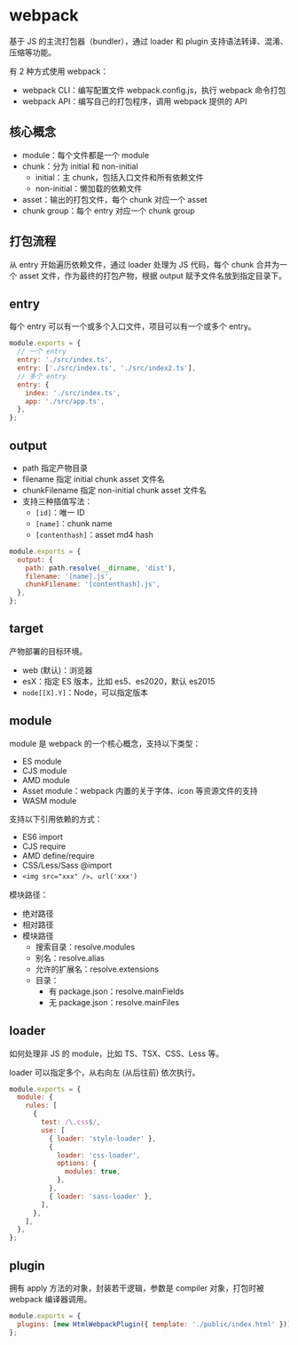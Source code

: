 # webpack

基于 JS 的主流打包器（bundler），通过 loader 和 plugin 支持语法转译、混淆、压缩等功能。

有 2 种方式使用 webpack：

- webpack CLI：编写配置文件 webpack.config.js，执行 webpack 命令打包
- webpack API：编写自己的打包程序，调用 webpack 提供的 API

## 核心概念

- module：每个文件都是一个 module
- chunk：分为 initial 和 non-initial
  - initial：主 chunk，包括入口文件和所有依赖文件
  - non-initial：懒加载的依赖文件
- asset：输出的打包文件，每个 chunk 对应一个 asset
- chunk group：每个 entry 对应一个 chunk group

## 打包流程

从 entry 开始遍历依赖文件，通过 loader 处理为 JS 代码，每个 chunk 合并为一个 asset 文件，作为最终的打包产物，根据 output 赋予文件名放到指定目录下。

## entry

每个 entry 可以有一个或多个入口文件，项目可以有一个或多个 entry。

```js
module.exports = {
  // 一个 entry
  entry: './src/index.ts',
  entry: ['./src/index.ts', './src/index2.ts'],
  // 多个 entry
  entry: {
    index: './src/index.ts',
    app: './src/app.ts',
  },
};
```

## output

- path 指定产物目录
- filename 指定 initial chunk asset 文件名
- chunkFilename 指定 non-initial chunk asset 文件名
- 支持三种插值写法：
  - `[id]`：唯一 ID
  - `[name]`：chunk name
  - `[contenthash]`：asset md4 hash

```js
module.exports = {
  output: {
    path: path.resolve(__dirname, 'dist'),
    filename: '[name].js',
    chunkFilename: '[contenthash].js',
  },
};
```

## target

产物部署的目标环境。

- web (默认)：浏览器
- esX：指定 ES 版本，比如 es5、es2020，默认 es2015
- `node[[X].Y]`：Node，可以指定版本

## module

module 是 webpack 的一个核心概念，支持以下类型：

- ES module
- CJS module
- AMD module
- Asset module：webpack 内置的关于字体、icon 等资源文件的支持
- WASM module

支持以下引用依赖的方式：

- ES6 import
- CJS require
- AMD define/require
- CSS/Less/Sass @import
- `<img src="xxx" />`、`url('xxx')`

模块路径：

- 绝对路径
- 相对路径
- 模块路径
  - 搜索目录：resolve.modules
  - 别名：resolve.alias
  - 允许的扩展名：resolve.extensions
  - 目录：
    - 有 package.json：resolve.mainFields
    - 无 package.json：resolve.mainFiles

## loader

如何处理非 JS 的 module，比如 TS、TSX、CSS、Less 等。

loader 可以指定多个，从右向左 (从后往前) 依次执行。

```js
module.exports = {
  module: {
    rules: [
      {
        test: /\.css$/,
        use: [
          { loader: 'style-loader' },
          {
            loader: 'css-loader',
            options: {
              modules: true,
            },
          },
          { loader: 'sass-loader' },
        ],
      },
    ],
  },
};
```

## plugin

拥有 apply 方法的对象，封装若干逻辑，参数是 compiler 对象，打包时被 webpack 编译器调用。

```js
module.exports = {
  plugins: [new HtmlWebpackPlugin({ template: './public/index.html' })],
};
```
